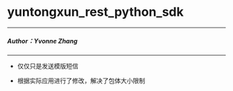 # yuntongxun_rest_python_sdk
------
##### Author：Yvonne Zhang 
------
- 仅仅只是发送模版短信

- 根据实际应用进行了修改，解决了包体大小限制

